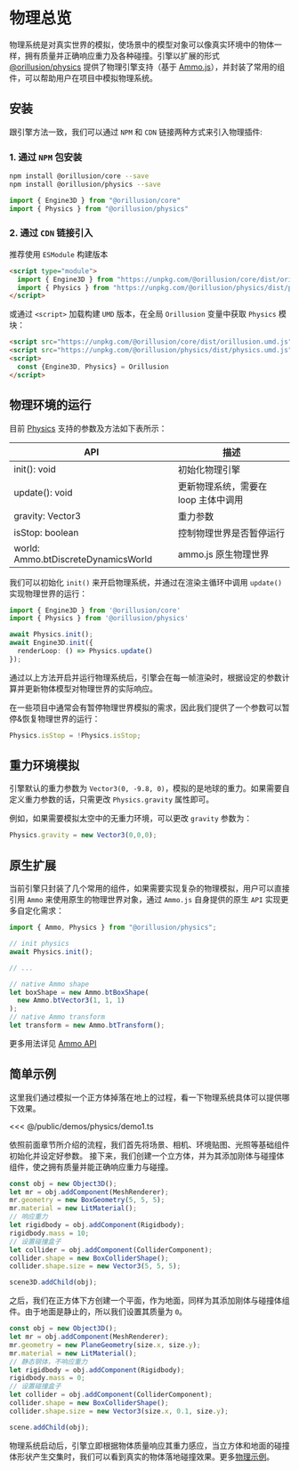 # 物理总览
物理系统是对真实世界的模拟，使场景中的模型对象可以像真实环境中的物体一样，拥有质量并正确响应重力及各种碰撞。引擎以扩展的形式 [@orillusion/physics](/physics/) 提供了物理引擎支持（基于 [Ammo.js](https://github.com/kripken/ammo.js)），并封装了常用的组件，可以帮助用户在项目中模拟物理系统。

## 安装
跟引擎方法一致，我们可以通过 `NPM` 和 `CDN` 链接两种方式来引入物理插件:

### 1. 通过 `NPM` 包安装
```bash
npm install @orillusion/core --save
npm install @orillusion/physics --save
```
```ts
import { Engine3D } from "@orillusion/core"
import { Physics } from "@orillusion/physics"
```

### 2. 通过 `CDN` 链接引入
推荐使用 `ESModule` 构建版本
```html
<script type="module">
  import { Engine3D } from "https://unpkg.com/@orillusion/core/dist/orillusion.es.js" 
  import { Physics } from "https://unpkg.com/@orillusion/physics/dist/physics.es.js" 
</script>
```

或通过 `<script>` 加载构建 `UMD` 版本，在全局 `Orillusion` 变量中获取 `Physics` 模块：
```html
<script src="https://unpkg.com/@orillusion/core/dist/orillusion.umd.js"></script>
<script src="https://unpkg.com/@orillusion/physics/dist/physics.umd.js"></script>
<script>
  const {Engine3D, Physics} = Orillusion
</script>
```

## 物理环境的运行

目前 [Physics](/physics/classes/Physics) 支持的参数及方法如下表所示：

| API | 描述 |
| --- | --- |
| init(): void | 初始化物理引擎 |
| update(): void | 更新物理系统，需要在 loop 主体中调用 |
| gravity: Vector3 | 重力参数 |
| isStop: boolean | 控制物理世界是否暂停运行 |
| world: Ammo.btDiscreteDynamicsWorld | ammo.js 原生物理世界 |

我们可以初始化 `init()` 来开启物理系统，并通过在渲染主循环中调用 `update()` 实现物理世界的运行：
```ts
import { Engine3D } from '@orillusion/core'
import { Physics } from '@orillusion/physics'

await Physics.init();
await Engine3D.init({
  renderLoop: () => Physics.update()
});
```
通过以上方法开启并运行物理系统后，引擎会在每一帧渲染时，根据设定的参数计算并更新物体模型对物理世界的实际响应。

在一些项目中通常会有暂停物理世界模拟的需求，因此我们提供了一个参数可以暂停&恢复物理世界的运行：
```ts
Physics.isStop = !Physics.isStop;
```

## 重力环境模拟
引擎默认的重力参数为 `Vector3(0, -9.8, 0)`，模拟的是地球的重力。如果需要自定义重力参数的话，只需更改 `Physics.gravity` 属性即可。

例如，如果需要模拟太空中的无重力环境，可以更改 `gravity` 参数为：
```ts
Physics.gravity = new Vector3(0,0,0);
```

## 原生扩展
当前引擎只封装了几个常用的组件，如果需要实现复杂的物理模拟，用户可以直接引用 `Ammo` 来使用原生的物理世界对象，通过 `Ammo.js` 自身提供的原生 `API` 实现更多自定化需求：
```ts
import { Ammo, Physics } from "@orillusion/physics";

// init physics
await Physics.init();

// ...

// native Ammo shape
let boxShape = new Ammo.btBoxShape(
  new Ammo.btVector3(1, 1, 1)
);
// native Ammo transform
let transform = new Ammo.btTransform();
```
更多用法详见 [Ammo API](/physics/modules/Ammo)

## 简单示例
这里我们通过模拟一个正方体掉落在地上的过程，看一下物理系统具体可以提供哪下效果。

<Demo src="/demos/physics/demo1.ts"></Demo>

<<< @/public/demos/physics/demo1.ts

依照前面章节所介绍的流程，我们首先将场景、相机、环境贴图、光照等基础组件初始化并设定好参数。
接下来，我们创建一个立方体，并为其添加刚体与碰撞体组件，使之拥有质量并能正确响应重力与碰撞。
```ts
const obj = new Object3D();
let mr = obj.addComponent(MeshRenderer);
mr.geometry = new BoxGeometry(5, 5, 5);
mr.material = new LitMaterial();
// 响应重力
let rigidbody = obj.addComponent(Rigidbody);
rigidbody.mass = 10;
// 设置碰撞盒子
let collider = obj.addComponent(ColliderComponent);
collider.shape = new BoxColliderShape();
collider.shape.size = new Vector3(5, 5, 5);

scene3D.addChild(obj);
```

之后，我们在正方体下方创建一个平面，作为地面，同样为其添加刚体与碰撞体组件。由于地面是静止的，所以我们设置其质量为 `0`。
```ts
const obj = new Object3D();
let mr = obj.addComponent(MeshRenderer);
mr.geometry = new PlaneGeometry(size.x, size.y);
mr.material = new LitMaterial();
// 静态钢体，不响应重力
let rigidbody = obj.addComponent(Rigidbody);
rigidbody.mass = 0;
// 设置碰撞盒子
let collider = obj.addComponent(ColliderComponent);
collider.shape = new BoxColliderShape();
collider.shape.size = new Vector3(size.x, 0.1, size.y);

scene.addChild(obj);
```

物理系统启动后，引擎立即根据物体质量响应其重力感应，当立方体和地面的碰撞体形状产生交集时，我们可以看到真实的物体落地碰撞效果。更多[物理示例](/example/physics/Dominoes)。
